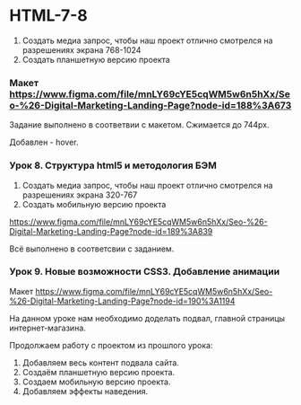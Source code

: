 # HTML-7-8

1.	Создать медиа запрос, чтобы наш проект отлично смотрелся на разрешениях экрана 768-1024
2.	Создать планшетную версию проекта

### Макет https://www.figma.com/file/mnLY69cYE5cqWM5w6n5hXx/Seo-%26-Digital-Marketing-Landing-Page?node-id=188%3A673 

Задание выполнено в соответвии с макетом. Сжимается до 744px.

Добавлен - hover. 

### Урок 8. Структура html5 и методология БЭМ

1.	Создать медиа запрос, чтобы наш проект отлично смотрелся на разрешениях экрана 320-767
2.	Создать мобильную версию проекта


https://www.figma.com/file/mnLY69cYE5cqWM5w6n5hXx/Seo-%26-Digital-Marketing-Landing-Page?node-id=189%3A839

Всё выполнено в соответсвии с заданием.

### Урок 9. Новые возможности CSS3. Добавление анимации

Макет https://www.figma.com/file/mnLY69cYE5cqWM5w6n5hXx/Seo-%26-Digital-Marketing-Landing-Page?node-id=190%3A1194 

На данном уроке нам необходимо доделать подвал, главной страницы интернет-магазина.

Продолжаем работу с проектом из прошлого урока:
1. Добавляем весь контент подвала сайта.
2. Создаём планшетную версию проекта.
3. Создаем мобильную версию проекта.
4. Добавляем эффекты наведения.
